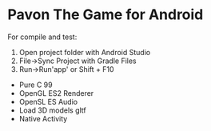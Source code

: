 # Pavon The Game for Android

For compile and test:
1. Open project folder with Android Studio
2. File->Sync Project with Gradle Files
3. Run->Run'app' or Shift + F10

- Pure C 99
- OpenGL ES2 Renderer
- OpenSL ES Audio
- Load 3D models gltf
- Native Activity
